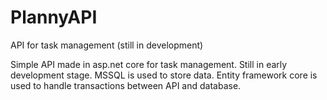 # PlannyAPI
API for task management (still in development)

Simple API made in asp.net core for task management. Still in early development stage.
MSSQL is used to store data.
Entity framework core is used to handle transactions between API and database.
